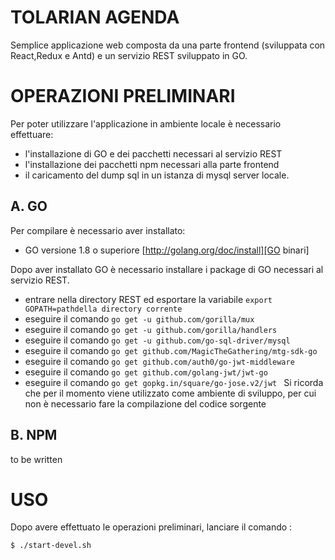 TOLARIAN AGENDA
=================

Semplice applicazione web composta da una parte frontend (sviluppata con React,Redux e Antd) e un servizio REST sviluppato in GO.


OPERAZIONI PRELIMINARI
======================

Per poter utilizzare l'applicazione in ambiente locale è necessario effettuare:
* l'installazione di GO e dei pacchetti necessari al servizio REST
* l'installazione dei pacchetti npm necessari alla parte frontend
* il caricamento del dump sql in un istanza di mysql server locale.

A. GO
-----
Per compilare è necessario aver installato:
* GO versione 1.8 o superiore [http://golang.org/doc/install][GO binari]

[GO binari]: http://golang.org/doc/install

Dopo aver installato GO è necessario installare i package di GO necessari al servizio REST.
* entrare nella directory REST ed esportare la variabile 
`export GOPATH=pathdella directory corrente`
* eseguire il comando `go get -u github.com/gorilla/mux`
* eseguire il comando `go get -u github.com/gorilla/handlers`
* eseguire il comando `go get -u github.com/go-sql-driver/mysql`
* eseguire il comando `go get github.com/MagicTheGathering/mtg-sdk-go`
* eseguire il comando `go get github.com/auth0/go-jwt-middleware`
* eseguire il comando `go get github.com/golang-jwt/jwt-go `
* eseguire il comando `go get gopkg.in/square/go-jose.v2/jwt `
Si ricorda che per il momento viene utilizzato come ambiente di sviluppo, per cui non è necessario fare la compilazione del codice sorgente

B. NPM
------
to be written

USO
===

Dopo avere effettuato le operazioni preliminari, lanciare il comando :

`
$ ./start-devel.sh
`


